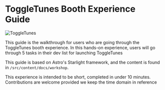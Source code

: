 # ToggleTunes Booth Experience Guide 

![ToggleTunes](ToggleTunesFinal.png)


This guide is the walkthrough for users who are going through the ToggleTunes booth experience. In this hands-on experience, users will go through 5 tasks in their dev list for launching ToggleTunes

This guide is based on Astro's Starlight framework, and the content is found in `/src/content/docs/workshop`. 

This experience is intended to be short, completed in under 10 minutes. Contributions are welcome provided we keep the time domain in reference